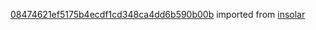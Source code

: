 [08474621ef5175b4ecdf1cd348ca4dd6b590b00b](https://github.com/insolar/insolar/commit/08474621ef5175b4ecdf1cd348ca4dd6b590b00b) imported from [insolar](https://github.com/insolar/insolar)
